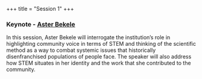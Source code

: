 +++
title = "Session 1"
+++

### Keynote - [Aster Bekele](https://dehsi2022.netlify.app/background/meettheteam/#aster-bekele)

In this session, Aster Bekele will interrogate the institution’s role in highlighting community voice in terms of STEM and thinking of the scientific method as a way to combat systemic issues that historically disenfranchised populations of people face. The speaker will also address how STEM situates in her identity and the work that she contributed to the community.
